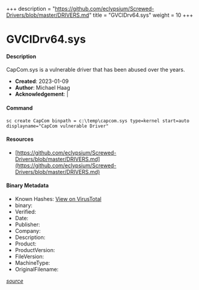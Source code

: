 +++
description = "https://github.com/eclypsium/Screwed-Drivers/blob/master/DRIVERS.md"
title = "GVCIDrv64.sys"
weight = 10
+++

# GVCIDrv64.sys

#### Description

CapCom.sys is a vulnerable driver that has been abused over the years.

- **Created**: 2023-01-09
- **Author**: Michael Haag
- **Acknowledgement**:  | [](https://twitter.com/)

#### Command

```
sc create CapCom binpath = c:\temp\capcom.sys type=kernel start=auto displayname="CapCom vulnerable Driver"
```

#### Resources


* [https://github.com/eclypsium/Screwed-Drivers/blob/master/DRIVERS.md](https://github.com/eclypsium/Screwed-Drivers/blob/master/DRIVERS.md)



#### Binary Metadata


- Known Hashes: [View on VirusTotal](https://www.virustotal.com/gui/file/) 
- binary: 
- Verified: 
- Date: 
- Publisher: 
- Company: 
- Description: 
- Product: 
- ProductVersion: 
- FileVersion: 
- MachineType: 
- OriginalFilename: 

[*source*](https://github.com/magicsword-io/LOLDrivers/tree/main/yaml/gvcidrv64.sys.yml)
